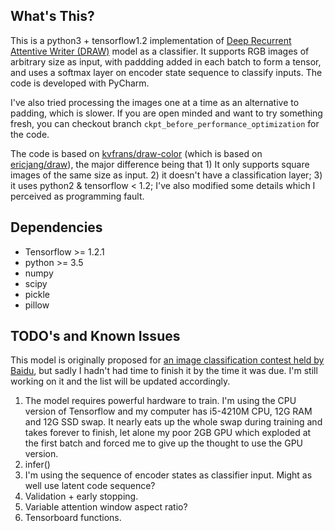 What's This?
---------------

This is a python3 + tensorflow1.2 implementation of [Deep Recurrent Attentive Writer (DRAW)](https://arxiv.org/abs/1502.04623) model as a classifier. It supports RGB images of arbitrary size as input, with paddding added in each batch to form a tensor, and uses a softmax layer on encoder state sequence to classify inputs. The code is developed with PyCharm.

I've also tried processing the images one at a time as an alternative to padding, which is slower. If you are open minded and want to try something fresh, you can checkout branch `ckpt_before_performance_optimization` for the code.

The code is based on [kvfrans/draw-color](https://github.com/kvfrans/draw-color) (which is based on [ericjang/draw](https://github.com/ericjang/draw)), the major difference being that 1) It only supports square images of the same size as input. 2) it doesn't have a classification layer; 3) it uses python2 & tensorflow < 1.2; I've also modified some details which I perceived as programming fault.

Dependencies
---------------

* Tensorflow >= 1.2.1
* python >= 3.5
* numpy
* scipy
* pickle
* pillow


TODO's and Known Issues
---------------

This model is originally proposed for [an image classification contest held by Baidu](http://js.baidu.com/), but sadly I hadn't had time to finish it by the time it was due. I'm still working on it and the list will be updated accordingly.

1. The model requires powerful hardware to train. I'm using the CPU version of Tensorflow and my computer has i5-4210M CPU, 12G RAM and 12G SSD swap. It nearly eats up the whole swap during training and takes forever to finish, let alone my poor 2GB GPU which exploded at the first batch and forced me to give up the thought to use the GPU version.
2. infer()
3. I'm using the sequence of encoder states as classifier input. Might as well use latent code sequence?
4. Validation + early stopping.
5. Variable attention window aspect ratio?
6. Tensorboard functions.
